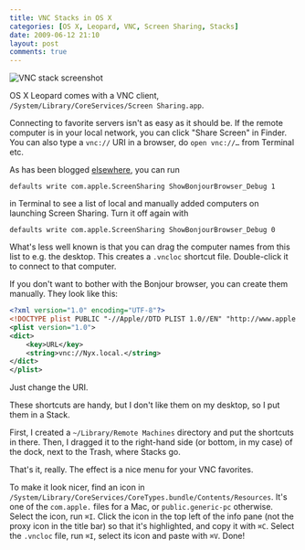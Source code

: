 ```yaml
---
title: VNC Stacks in OS X
categories: [OS X, Leopard, VNC, Screen Sharing, Stacks]
date: 2009-06-12 21:10
layout: post
comments: true
---
```


![VNC stack screenshot](https://dl.dropbox.com/u/546793/blog/2009-06-vnc-stack.png)

OS X Leopard comes with a VNC client, `/System/Library/CoreServices/Screen Sharing.app`.

Connecting to favorite servers isn't as easy as it should be. If the remote computer is in your local network, you can click "Share Screen" in Finder. You can also type a `vnc://` URI in a browser, do `open vnc://…` from Terminal etc.

As has been blogged [elsewhere](http://lifehacker.com/software/remote-control/add-more-functionality-to-leopards-screen-sharing-334759.php), you can run

    defaults write com.apple.ScreenSharing ShowBonjourBrowser_Debug 1

in Terminal to see a list of local and manually added computers on launching Screen Sharing. Turn it off again with

    defaults write com.apple.ScreenSharing ShowBonjourBrowser_Debug 0

What's less well known is that you can drag the computer names from this list to e.g. the desktop. This creates a `.vncloc` shortcut file. Double-click it to connect to that computer.

If you don't want to bother with the Bonjour browser, you can create them manually. They look like this:

``` xml
<?xml version="1.0" encoding="UTF-8"?>
<!DOCTYPE plist PUBLIC "-//Apple//DTD PLIST 1.0//EN" "http://www.apple.com/DTDs/PropertyList-1.0.dtd">
<plist version="1.0">
<dict>
	<key>URL</key>
	<string>vnc://Nyx.local.</string>
</dict>
</plist>
```

Just change the URI.

These shortcuts are handy, but I don't like them on my desktop, so I put them in a Stack.

First, I created a `~/Library/Remote Machines` directory and put the shortcuts in there. Then, I dragged it to the right-hand side (or bottom, in my case) of the dock, next to the Trash, where Stacks go.

That's it, really. The effect is a nice menu for your VNC favorites.

To make it look nicer, find an icon in `/System/Library/CoreServices/CoreTypes.bundle/Contents/Resources`. It's one of the `com.apple.` files for a Mac, or `public.generic-pc` otherwise. Select the icon, run <code class="kb">⌘I</code>. Click the icon in the top left of the info pane (not the proxy icon in the title bar) so that it's highlighted, and copy it with <code class="kb">⌘C</code>. Select the `.vncloc` file, run <code class="kb">⌘I</code>, select its icon and paste with <code class="kb">⌘V</code>. Done!
